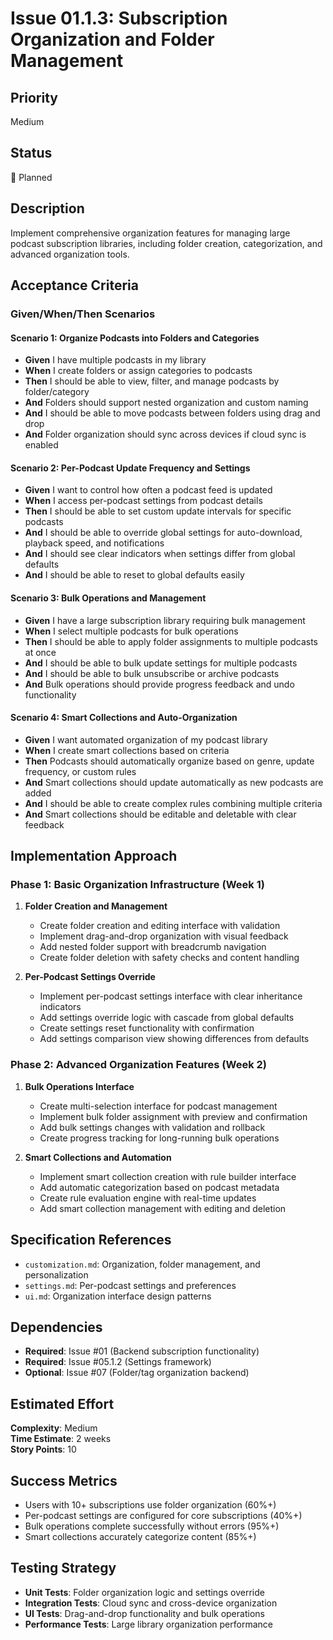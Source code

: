 # Issue 01.1.3: Subscription Organization and Folder Management

## Priority
Medium

## Status
🔄 Planned

## Description
Implement comprehensive organization features for managing large podcast subscription libraries, including folder creation, categorization, and advanced organization tools.

## Acceptance Criteria

### Given/When/Then Scenarios

#### Scenario 1: Organize Podcasts into Folders and Categories
- **Given** I have multiple podcasts in my library
- **When** I create folders or assign categories to podcasts
- **Then** I should be able to view, filter, and manage podcasts by folder/category
- **And** Folders should support nested organization and custom naming
- **And** I should be able to move podcasts between folders using drag and drop
- **And** Folder organization should sync across devices if cloud sync is enabled

#### Scenario 2: Per-Podcast Update Frequency and Settings
- **Given** I want to control how often a podcast feed is updated
- **When** I access per-podcast settings from podcast details
- **Then** I should be able to set custom update intervals for specific podcasts
- **And** I should be able to override global settings for auto-download, playback speed, and notifications
- **And** I should see clear indicators when settings differ from global defaults
- **And** I should be able to reset to global defaults easily

#### Scenario 3: Bulk Operations and Management
- **Given** I have a large subscription library requiring bulk management
- **When** I select multiple podcasts for bulk operations
- **Then** I should be able to apply folder assignments to multiple podcasts at once
- **And** I should be able to bulk update settings for multiple podcasts
- **And** I should be able to bulk unsubscribe or archive podcasts
- **And** Bulk operations should provide progress feedback and undo functionality

#### Scenario 4: Smart Collections and Auto-Organization
- **Given** I want automated organization of my podcast library
- **When** I create smart collections based on criteria
- **Then** Podcasts should automatically organize based on genre, update frequency, or custom rules
- **And** Smart collections should update automatically as new podcasts are added
- **And** I should be able to create complex rules combining multiple criteria
- **And** Smart collections should be editable and deletable with clear feedback

## Implementation Approach

### Phase 1: Basic Organization Infrastructure (Week 1)
1. **Folder Creation and Management**
   - Create folder creation and editing interface with validation
   - Implement drag-and-drop organization with visual feedback
   - Add nested folder support with breadcrumb navigation
   - Create folder deletion with safety checks and content handling

2. **Per-Podcast Settings Override**
   - Implement per-podcast settings interface with clear inheritance indicators
   - Add settings override logic with cascade from global defaults
   - Create settings reset functionality with confirmation
   - Add settings comparison view showing differences from defaults

### Phase 2: Advanced Organization Features (Week 2)
1. **Bulk Operations Interface**
   - Create multi-selection interface for podcast management
   - Implement bulk folder assignment with preview and confirmation
   - Add bulk settings changes with validation and rollback
   - Create progress tracking for long-running bulk operations

2. **Smart Collections and Automation**
   - Implement smart collection creation with rule builder interface
   - Add automatic categorization based on podcast metadata
   - Create rule evaluation engine with real-time updates
   - Add smart collection management with editing and deletion

## Specification References
- `customization.md`: Organization, folder management, and personalization
- `settings.md`: Per-podcast settings and preferences
- `ui.md`: Organization interface design patterns

## Dependencies
- **Required**: Issue #01 (Backend subscription functionality)
- **Required**: Issue #05.1.2 (Settings framework)
- **Optional**: Issue #07 (Folder/tag organization backend)

## Estimated Effort
**Complexity**: Medium  
**Time Estimate**: 2 weeks  
**Story Points**: 10

## Success Metrics
- Users with 10+ subscriptions use folder organization (60%+)
- Per-podcast settings are configured for core subscriptions (40%+)
- Bulk operations complete successfully without errors (95%+)
- Smart collections accurately categorize content (85%+)

## Testing Strategy
- **Unit Tests**: Folder organization logic and settings override
- **Integration Tests**: Cloud sync and cross-device organization
- **UI Tests**: Drag-and-drop functionality and bulk operations
- **Performance Tests**: Large library organization performance